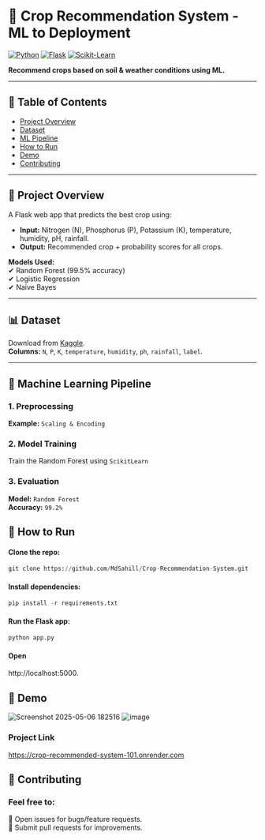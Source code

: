 # 🌱 Crop Recommendation System - ML to Deployment

[![Python](https://img.shields.io/badge/Python-3.8%2B-blue)](https://www.python.org/)
[![Flask](https://img.shields.io/badge/Flask-2.0-green)](https://flask.palletsprojects.com/)
[![Scikit-Learn](https://img.shields.io/badge/Scikit--Learn-1.0-orange)](https://scikit-learn.org/)

**Recommend crops based on soil & weather conditions using ML.**

---

## 📌 Table of Contents
- [Project Overview](#-project-overview)
- [Dataset](#-dataset)
- [ML Pipeline](#-machine-learning-pipeline)
- [How to Run](#-how-to-run)
- [Demo](#-demo)
- [Contributing](#-contributing)

---

## 🌱 Project Overview
A Flask web app that predicts the best crop using:
- **Input:** Nitrogen (N), Phosphorus (P), Potassium (K), temperature, humidity, pH, rainfall.
- **Output:** Recommended crop + probability scores for all crops.

**Models Used:**  
✔ Random Forest (99.5% accuracy)  
✔ Logistic Regression  
✔ Naive Bayes  

---

## 📊 Dataset
Download from [Kaggle](https://www.kaggle.com/datasets/atharvaingle/crop-recommendation-dataset).  
**Columns:** `N`, `P`, `K`, `temperature`, `humidity`, `ph`, `rainfall`, `label`.

---

## 🤖 Machine Learning Pipeline
### 1. Preprocessing
**Example:** `Scaling & Encoding`
### 2. Model Training
Train the Random Forest using `ScikitLearn`
### 3. Evaluation
**Model:** `Random Forest`<br>
**Accuracy:** `99.2%`


## 🚀 How to Run
#### Clone the repo:
```python
git clone https://github.com/MdSahill/Crop-Recommendation-System.git
```
#### Install dependencies:
```python
pip install -r requirements.txt
```
#### Run the Flask app:
```python
python app.py
```
#### Open 
http://localhost:5000.

## 🎥 Demo
![Screenshot 2025-05-06 182516](https://github.com/user-attachments/assets/2cd70edb-89d6-4790-82ac-0ffb6d9c5b34)
![image](https://github.com/user-attachments/assets/b523c794-abea-4b47-a2d0-119a5c769548)
### Project Link
https://crop-recommended-system-101.onrender.com
## 🤝 Contributing
### Feel free to:
🔹 Open issues for bugs/feature requests.<br>
🔹 Submit pull requests for improvements.
